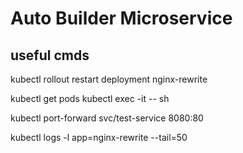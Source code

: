 # Auto Builder Microservice

## useful cmds
kubectl rollout restart deployment nginx-rewrite

kubectl get pods
kubectl exec -it <pod-name> -- sh


kubectl port-forward svc/test-service 8080:80


kubectl logs -l app=nginx-rewrite --tail=50
